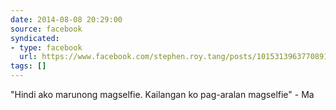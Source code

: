 ```yaml
---
date: 2014-08-08 20:29:00
source: facebook
syndicated:
- type: facebook
  url: https://www.facebook.com/stephen.roy.tang/posts/10153139637708912
tags: []
---
```


"Hindi ako marunong magselfie. Kailangan ko pag-aralan magselfie" - Ma
